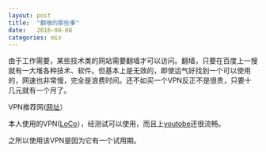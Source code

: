 ```yaml
---
layout: post
title:  "翻墙的那些事"
date:   2016-04-08
categories: mix
---
```

由于工作需要，某些技术类的网站需要翻墙才可以访问。翻墙，只要在百度上一搜就有一大堆各种技术、软件。但基本上是无效的，即使运气好找到一个可以使用的，网速也非常慢，完全是浪费时间。还不如买一个VPN反正不是很贵，只要十几元就有一个月了。

VPN推荐网([网址](http://www.srooo.com/)）


本人使用的VPN([LoCo](http://www.locojsq.co/mannul/)），经测试可以使用，而且上[youtobe](https://www.youtube.com/)还很流畅。

之所以使用该VPN是因为它有一个试用期。

